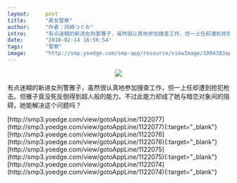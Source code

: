 ```yaml
---
layout:     post
title:      "美女警察"
author:     "作者：冈崎つぐお"
intro:      "有点迷糊的新进女刑警雅子，虽然很认真地参加搜查工作，但一上任却遭到抢犯枪击。但雅子竟没死反倒得到超人般的能力。不过此能力却成了她与暗恋对象间的阻碍，她能解决这个问题吗？"
date:       "2018-02-14 16:56:54"
tags:       "警察"
image:      "http://smp.yoedge.com/smp-app/resource/viewImage/1004383appline.png"
---
```

<div style="text-align: center">
<p><img src="http://smp.yoedge.com/smp-app/resource/viewImage/1004383appline.png"/></p>
</div>
<p class="post-meta">
<span>有点迷糊的新进女刑警雅子，虽然很认真地参加搜查工作，但一上任却遭到抢犯枪击。但雅子竟没死反倒得到超人般的能力。不过此能力却成了她与暗恋对象间的阻碍，她能解决这个问题吗？</span>
</p>
[http://smp3.yoedge.com/view/gotoAppLine/1122077](http://smp3.yoedge.com/view/gotoAppLine/1122077){:target="_blank"}
[http://smp3.yoedge.com/view/gotoAppLine/1122076](http://smp3.yoedge.com/view/gotoAppLine/1122076){:target="_blank"}
[http://smp3.yoedge.com/view/gotoAppLine/1122075](http://smp3.yoedge.com/view/gotoAppLine/1122075){:target="_blank"}
[http://smp3.yoedge.com/view/gotoAppLine/1122074](http://smp3.yoedge.com/view/gotoAppLine/1122074){:target="_blank"}


